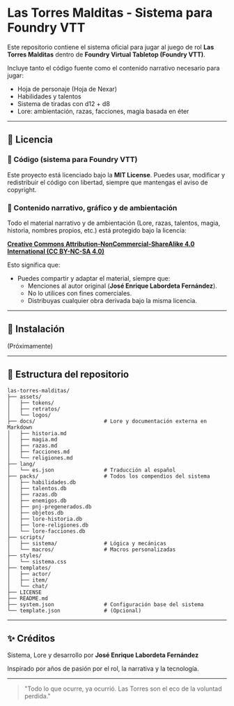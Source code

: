 # Las Torres Malditas - Sistema para Foundry VTT

Este repositorio contiene el sistema oficial para jugar al juego de rol **Las Torres Malditas** dentro de **Foundry Virtual Tabletop (Foundry VTT)**.

Incluye tanto el código fuente como el contenido narrativo necesario para jugar:
- Hoja de personaje (Hoja de Nexar)
- Habilidades y talentos
- Sistema de tiradas con d12 + d8
- Lore: ambientación, razas, facciones, magia basada en éter

---

## 📜 Licencia

### 🔧 Código (sistema para Foundry VTT)
Este proyecto está licenciado bajo la **MIT License**. Puedes usar, modificar y redistribuir el código con libertad, siempre que mantengas el aviso de copyright.

### 🧙 Contenido narrativo, gráfico y de ambientación
Todo el material narrativo y de ambientación (Lore, razas, talentos, magia, historia, nombres propios, etc.) está protegido bajo la licencia:

**[Creative Commons Attribution-NonCommercial-ShareAlike 4.0 International (CC BY-NC-SA 4.0)](https://creativecommons.org/licenses/by-nc-sa/4.0/)**

Esto significa que:
- Puedes compartir y adaptar el material, siempre que:
  - Menciones al autor original (**José Enrique Labordeta Fernández**).
  - No lo utilices con fines comerciales.
  - Distribuyas cualquier obra derivada bajo la misma licencia.

---

## 🚀 Instalación
(Próximamente)

---

## 📁 Estructura del repositorio
```
las-torres-malditas/
├── assets/
│   ├── tokens/
│   ├── retratos/
│   └── logos/
├── docs/                      # Lore y documentación externa en Markdown
│   ├── historia.md
│   ├── magia.md
│   ├── razas.md
│   ├── facciones.md
│   └── religiones.md
├── lang/
│   └── es.json                # Traducción al español
├── packs/                     # Todos los compendios del sistema
│   ├── habilidades.db
│   ├── talentos.db
│   ├── razas.db
│   ├── enemigos.db
│   ├── pnj-pregenerados.db
│   ├── objetos.db
│   ├── lore-historia.db
│   ├── lore-religiones.db
│   └── lore-facciones.db
├── scripts/
│   ├── sistema/               # Lógica y mecánicas
│   └── macros/                # Macros personalizadas
├── styles/
│   └── sistema.css
├── templates/
│   ├── actor/
│   ├── item/
│   └── chat/
├── LICENSE
├── README.md
├── system.json                # Configuración base del sistema
└── template.json              # (Opcional)

```

---

## ✨ Créditos
Sistema, Lore y desarrollo por **José Enrique Labordeta Fernández**

Inspirado por años de pasión por el rol, la narrativa y la tecnología.

---

> "Todo lo que ocurre, ya ocurrió. Las Torres son el eco de la voluntad perdida."

